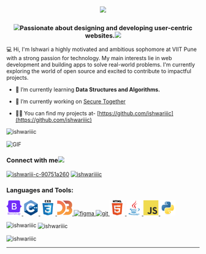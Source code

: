 
<h1 align="center">
    <img src="https://readme-typing-svg.herokuapp.com/?font=Righteous&size=35&center=true&vCenter=true&width=500&height=70&duration=3500&lines=Hi,+I'm+Ishwari!;" />
</h1>

</h1>
</h1>
<h3 align="center"><img src="https://media.giphy.com/media/hvRJCLFzcasrR4ia7z/giphy.gif" width="25px"/>Passionate about designing and developing user-centric websites.<img src="https://cdn.dribbble.com/users/330915/screenshots/3587000/10_coding_dribbble.gif" width="42px"/></h3>

💻
Hi, I'm Ishwari a highly motivated and ambitious sophomore at VIIT Pune with a strong passion for technology. My main interests lie in web development and building apps to solve real-world problems. I'm currently exploring the world of open source and excited to contribute to impactful projects.

- 🌱 I’m currently learning **Data Structures and Algorithms.**

- 🔭 I’m currently working on [Secure Together](https://securetogether.vercel.app/)

- 👨‍💻 You can find my projects at- [https://github.com/ishwariiic](https://github.com/ishwariiic)
  
<p align="left"> <img src="https://komarev.com/ghpvc/?username=ishwariiic&label=Profile%20views&color=0e75b6&style=flat" alt="ishwariiic" /> </p>
<img align="center" alt="GIF" src="https://raw.githubusercontent.com/rahul-jha98/rahul-jha98/main/techstack.gif" width="360px"/>
<h3 align="left">Connect with me<img src="https://media.giphy.com/media/hvRJCLFzcasrR4ia7z/giphy.gif" width="25px"/> </h3>
<p align="left">
  <a href="https://linkedin.com/in/ishwariii-c-90751a260" target="blank"><img align="center" src="https://raw.githubusercontent.com/rahuldkjain/github-profile-readme-generator/master/src/images/icons/Social/linked-in-alt.svg" alt="ishwariii-c-90751a260" height="30" width="40" /></a>
<a href="https://www.leetcode.com/ishwariiiic" target="blank"><img align="center" src="https://raw.githubusercontent.com/rahuldkjain/github-profile-readme-generator/master/src/images/icons/Social/leet-code.svg" alt="ishwariiiic" height="30" width="40" /></a>
</p>

<h3 align="left">Languages and Tools:</h3>
<p align="left"> <a href="https://getbootstrap.com" target="_blank" rel="noreferrer"> <img src="https://raw.githubusercontent.com/devicons/devicon/master/icons/bootstrap/bootstrap-plain-wordmark.svg" alt="bootstrap" width="40" height="40"/> </a> <a href="https://www.w3schools.com/cpp/" target="_blank" rel="noreferrer"> <img src="https://raw.githubusercontent.com/devicons/devicon/master/icons/cplusplus/cplusplus-original.svg" alt="cplusplus" width="40" height="40"/> </a> <a href="https://www.w3schools.com/css/" target="_blank" rel="noreferrer"> <img src="https://raw.githubusercontent.com/devicons/devicon/master/icons/css3/css3-original-wordmark.svg" alt="css3" width="40" height="40"/> </a> <a href="https://d3js.org/" target="_blank" rel="noreferrer"> <img src="https://raw.githubusercontent.com/devicons/devicon/master/icons/d3js/d3js-original.svg" alt="d3js" width="40" height="40"/> </a> <a href="https://www.figma.com/" target="_blank" rel="noreferrer"> <img src="https://www.vectorlogo.zone/logos/figma/figma-icon.svg" alt="figma" width="40" height="40"/> </a> <a href="https://git-scm.com/" target="_blank" rel="noreferrer"> <img src="https://www.vectorlogo.zone/logos/git-scm/git-scm-icon.svg" alt="git" width="40" height="40"/> </a> <a href="https://www.w3.org/html/" target="_blank" rel="noreferrer"> <img src="https://raw.githubusercontent.com/devicons/devicon/master/icons/html5/html5-original-wordmark.svg" alt="html5" width="40" height="40"/> </a> <a href="https://www.java.com" target="_blank" rel="noreferrer"> <img src="https://raw.githubusercontent.com/devicons/devicon/master/icons/java/java-original.svg" alt="java" width="40" height="40"/> </a> <a href="https://developer.mozilla.org/en-US/docs/Web/JavaScript" target="_blank" rel="noreferrer"> <img src="https://raw.githubusercontent.com/devicons/devicon/master/icons/javascript/javascript-original.svg" alt="javascript" width="40" height="40"/> </a> <a href="https://www.python.org" target="_blank" rel="noreferrer"> <img src="https://raw.githubusercontent.com/devicons/devicon/master/icons/python/python-original.svg" alt="python" width="40" height="40"/> </a> </p>

<p><img align="left" src="https://github-readme-stats.vercel.app/api/top-langs?username=ishwariiic&show_icons=true&locale=en&layout=compact" alt="ishwariiic" /></p>

<p>&nbsp;<img align="center" src="https://github-readme-stats.vercel.app/api?username=ishwariiic&show_icons=true&locale=en" alt="ishwariiic" /></p>

<p><img align="center" src="https://github-readme-streak-stats.herokuapp.com/?user=ishwariiic&" alt="ishwariiic" /></p>
<hr>

